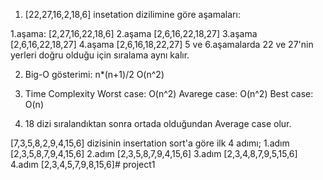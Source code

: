 1. [22,27,16,2,18,6] insetation dizilimine göre aşamaları:

1.aşama: [2,27,16,22,18,6]
2.aşama  [2,6,16,22,18,27]
3.aşama  [2,6,16,22,18,27]
4.aşama  [2,6,16,18,22,27]
5 ve 6.aşamalarda 22 ve 27'nin yerleri doğru olduğu için sıralama aynı kalır.

2. Big-O gösterimi: n*(n+1)/2
O(n^2)

3. Time Complexity
Worst case: O(n^2)
Avarege case: O(n^2)
Best case: O(n)

4. 18 dizi sıralandıktan sonra ortada olduğundan Average case olur.

[7,3,5,8,2,9,4,15,6] dizisinin insertation sort'a göre ilk 4 adımı;
1.adım [2,3,5,8,7,9,4,15,6]
2.adım [2,3,5,8,7,9,4,15,6]
3.adım [2,3,4,8,7,9,5,15,6]
4.adım [2,3,4,5,7,9,8,15,6]#   p r o j e c t 1  
 